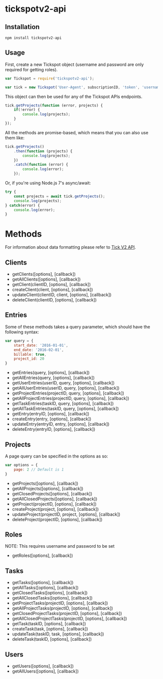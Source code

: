 # tickspotv2-api

## Installation

```
npm install tickspotv2-api
```

## Usage

First, create a new Tickspot object (username and password are only required for getting roles).

```js
var Tickspot = require('tickspotv2-api');

var tick = new Tickspot('User-Agent', subscriptionID, 'token', 'username', 'password');
```

This object can then be used for any of the Tickspot APIs endpoints.

```js
tick.getProjects(function (error, projects) {
    if(!error) {
        console.log(projects);
    }
});
```

All the methods are promise-based, which means that you can also use them like:

```js
tick.getProjects()
    .then(function (projects) {
        console.log(projects);
    })
    .catch(function (error) {
        console.log(error);
    });
```

Or, if you're using Node.js 7's async/await:

```js
try {
    const projects = await tick.getProjects();
    console.log(projects);
} catch(error) {
    console.log(error);
}
```

# Methods

For information about data formatting please refer to [Tick V2 API](https://github.com/tick/tick-api).

## Clients

* getClients([options], [callback])
* getAllClients([options], [callback])
* getClient(clientID, [options], [callback])
* createClient(client, [options], [callback])
* updateClient(clientID, client, [options], [callback])
* deleteClient(clientID, [options], [callback])

## Entries

Some of these methods takes a query parameter, which should have the following syntax:

```js
var query = {
    start_date: '2016-01-01',
    end_date: '2016-02-01',
    billable: true,
    project_id: 20
}
```

* getEntries(query, [options], [callback])
* getAllEntries(query, [options], [callback])
* getUserEntries(userID, query, [options], [callback])
* getAllUserEntries(userID, query, [options], [callback])
* getProjectEntries(projectID, query, [options], [callback])
* getAllProjectEntries(projectID, query, [options], [callback])
* getTaskEntries(taskID, query, [options], [callback])
* getAllTaskEntries(taskID, query, [options], [callback])
* getEntry(entryID, [options], [callback])
* createEntry(entry, [options], [callback])
* updateEntry(entryID, entry, [options], [callback])
* deleteEntry(entryID, [options], [callback])

## Projects

A page query can be specified in the options as so:
```js
var options = {
    page: 2 // Default is 1
}
```

* getProjects([options], [callback])
* getAllProjects([options], [callback])
* getClosedProjects([options], [callback])
* getAllClosedProjects([options], [callback])
* getProject(projectID, [options], [callback])
* createProject(project, [options], [callback])
* updateProject(projectID, project, [options], [callback])
* deleteProject(projectID, [options], [callback])

## Roles

NOTE: This requires username and password to be set

* getRoles([options], [callback])

## Tasks

* getTasks([options], [callback])
* getAllTasks([options], [callback])
* getClosedTasks([options], [callback])
* getAllClosedTasks([options], [callback])
* getProjectTasks(projectID, [options], [callback])
* getAllProjectTasks(projectID, [options], [callback])
* getClosedProjectTasks(projectID, [options], [callback])
* getAllClosedProjectTasks(projectID, [options], [callback])
* getTask(taskID, [options], [callback])
* createTask(task, [options], [callback])
* updateTask(taskID, task, [options], [callback])
* deleteTask(taskID, [options], [callback])

## Users

* getUsers([options], [callback])
* getAllUsers([options], [callback])